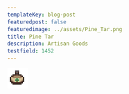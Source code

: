 ```yaml
---
templateKey: blog-post
featuredpost: false
featuredimage: ../assets/Pine_Tar.png
title: Pine Tar
description: Artisan Goods
testfield: 1452
---
```

![Pine Tar](../assets/Pine_Tar.png)